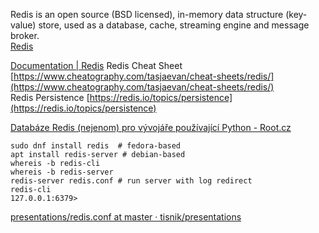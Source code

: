 Redis is an open source (BSD licensed), in-memory data structure (key-value) store, used as a database, cache, streaming engine and message broker.  
[Redis](https://redis.io/)


[Documentation | Redis](https://redis.io/docs/)
Redis Cheat Sheet [https://www.cheatography.com/tasjaevan/cheat-sheets/redis/](https://www.cheatography.com/tasjaevan/cheat-sheets/redis/)  
Redis Persistence [https://redis.io/topics/persistence](https://redis.io/topics/persistence)  

[Databáze Redis (nejenom) pro vývojáře používající Python - Root.cz](https://www.root.cz/clanky/databaze-redis-nejenom-pro-vyvojare-pouzivajici-python/)




```shell
sudo dnf install redis  # fedora-based 
apt install redis-server # debian-based
whereis -b redis-cli
whereis -b redis-server
redis-server redis.conf # run server with log redirect
redis-cli
127.0.0.1:6379>
```

[presentations/redis.conf at master · tisnik/presentations](https://github.com/tisnik/presentations/blob/master/redis/redis.conf)